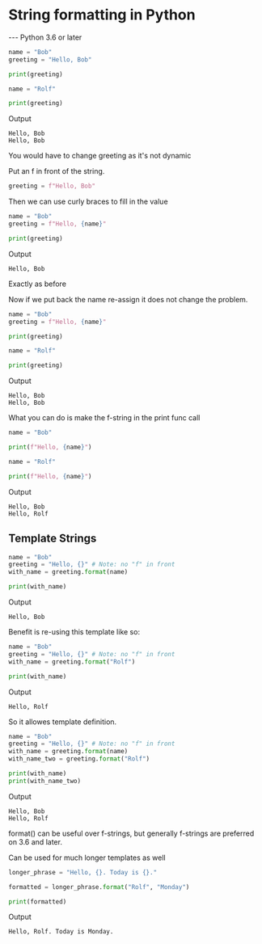 # String formatting in Python

--- Python 3.6 or later

```python
name = "Bob"
greeting = "Hello, Bob"

print(greeting)

name = "Rolf"

print(greeting)
```

Output

```
Hello, Bob
Hello, Bob
```

You would have to change greeting as it's not dynamic

Put an f in front of the string.

```python
greeting = f"Hello, Bob"
```

Then we can use curly braces to fill in the value

```python
name = "Bob"
greeting = f"Hello, {name}"

print(greeting)
```

Output

```
Hello, Bob
```

Exactly as before

Now if we put back the name re-assign it does not change the problem.

```python
name = "Bob"
greeting = f"Hello, {name}"

print(greeting)

name = "Rolf"

print(greeting)
```

Output

```
Hello, Bob
Hello, Bob
```

What you can do is make the f-string in the print func call

```python
name = "Bob"

print(f"Hello, {name}")

name = "Rolf"

print(f"Hello, {name}")
```

Output

```
Hello, Bob
Hello, Rolf
```

## Template Strings

```python
name = "Bob"
greeting = "Hello, {}" # Note: no "f" in front
with_name = greeting.format(name)

print(with_name)
```

Output

```
Hello, Bob
```

Benefit is re-using this template like so:

```python
name = "Bob"
greeting = "Hello, {}" # Note: no "f" in front
with_name = greeting.format("Rolf")

print(with_name)
```

Output

```
Hello, Rolf
```

So it allowes template definition.

```python
name = "Bob"
greeting = "Hello, {}" # Note: no "f" in front
with_name = greeting.format(name)
with_name_two = greeting.format("Rolf")

print(with_name)
print(with_name_two)
```

Output

```
Hello, Bob
Hello, Rolf
```

format() can be useful over f-strings, but generally f-strings are preferred on 3.6 and later.

Can be used for much longer templates as well

```python
longer_phrase = "Hello, {}. Today is {}."

formatted = longer_phrase.format("Rolf", "Monday")

print(formatted)
```

Output

```
Hello, Rolf. Today is Monday.
```
